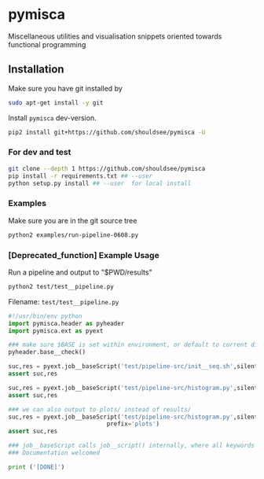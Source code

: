 # pymisca

Miscellaneous utilities and visualisation snippets oriented towards functional programming

## Installation

Make sure you have git installed by

```sh
sudo apt-get install -y git
```

Install `pymisca` dev-version.

```sh
pip2 install git+https://github.com/shouldsee/pymisca -U
```

### For dev and test

```sh
git clone --depth 1 https://github.com/shouldsee/pymisca
pip install -r requirements.txt ## --user
python setup.py install ## --user  for local install
```
### Examples

Make sure you are in the git source tree

```sh
python2 examples/run-pipeline-0608.py
```

### [Deprecated_function] Example Usage 

Run a pipeline and output to "$PWD/results"

```bash
python2 test/test__pipeline.py
```

Filename: `test/test__pipeline.py`

```python
#!/usr/bin/env python
import pymisca.header as pyheader
import pymisca.ext as pyext

### make sure $BASE is set within environment, or default to current direct$
pyheader.base__check() 

suc,res = pyext.job__baseScript('test/pipeline-src/init__seq.sh',silent=1)
assert suc,res

suc,res = pyext.job__baseScript('test/pipeline-src/histogram.py',silent=1)
assert suc,res

### we can also output to plots/ instead of results/ 
suc,res = pyext.job__baseScript('test/pipeline-src/histogram.py',silent=1,
                            prefix='plots')
assert suc,res

### job__baseScript calls job__script() internally, where all keywords are specified
### Documentation welcomed

print ('[DONE]')
```
